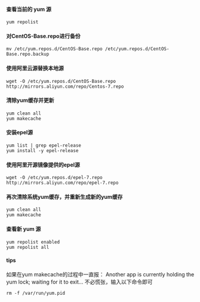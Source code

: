 #### 查看当前的 yum 源

```shell
yum repolist
```

#### 对CentOS-Base.repo进行备份

```shell
mv /etc/yum.repos.d/CentOS-Base.repo /etc/yum.repos.d/CentOS-Base.repo.backup
```

#### 使用阿里云源替换本地源

```shell
wget -O /etc/yum.repos.d/CentOS-Base.repo http://mirrors.aliyun.com/repo/Centos-7.repo
```

#### 清除yum缓存并更新

```shell
yum clean all
yum makecache
```

#### 安装epel源

```shell
yum list | grep epel-release 
yum install -y epel-release
```

#### 使用阿里开源镜像提供的epel源

```shell
wget -O /etc/yum.repos.d/epel-7.repo http://mirrors.aliyun.com/repo/epel-7.repo
```

#### 再次清除系统yum缓存，并重新生成新的yum缓存

```shell
yum clean all
yum makecache
```

#### 查看新 yum 源

```shell
yum repolist enabled
yum repolist all
```



#### tips

如果在yum makecache的过程中一直报：
Another app is currently holding the yum lock; waiting for it to exit...
不必慌张，输入以下命令即可

```shell
rm -f /var/run/yum.pid
```